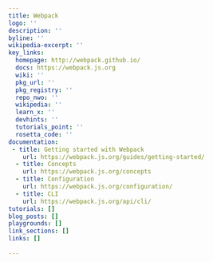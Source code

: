 ```yaml
---
title: Webpack
logo: ''
description: ''
byline: ''
wikipedia-excerpt: ''
key_links:
  homepage: http://webpack.github.io/
  docs: https://webpack.js.org
  wiki: ''
  pkg_url: ''
  pkg_registry: ''
  repo_nwo: ''
  wikipedia: ''
  learn_x: ''
  devhints: ''
  tutorials_point: ''
  rosetta_code: ''
documentation: 
 - title: Getting started with Webpack
    url: https://webpack.js.org/guides/getting-started/
  - title: Concepts
    url: https://webpack.js.org/concepts
  - title: Configuration
    url: https://webpack.js.org/configuration/
  - title: CLI
    url: https://webpack.js.org/api/cli/
tutorials: []
blog_posts: []
playgrounds: []
link_sections: []
links: []
 
---
```

